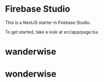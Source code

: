 # Firebase Studio

This is a NextJS starter in Firebase Studio.

To get started, take a look at src/app/page.tsx.
# wanderwise
# wonderwise
